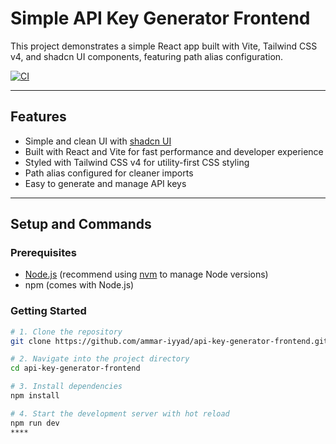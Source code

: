 # Simple API Key Generator Frontend

This project demonstrates a simple React app built with Vite, Tailwind CSS v4, and shadcn UI components, featuring path alias configuration.

[![CI](https://github.com/ammar-iyyad/api-key-generator-frontend/actions/workflows/ci.yml/badge.svg?branch=master)](https://github.com/ammar-iyyad/api-key-generator-frontend/actions/workflows/ci.yml)

---

## Features

- Simple and clean UI with [shadcn UI](https://ui.shadcn.com/)
- Built with React and Vite for fast performance and developer experience
- Styled with Tailwind CSS v4 for utility-first CSS styling
- Path alias configured for cleaner imports
- Easy to generate and manage API keys

---

## Setup and Commands

### Prerequisites

- [Node.js](https://nodejs.org/) (recommend using [nvm](https://github.com/nvm-sh/nvm#installing-and-updating) to manage Node versions)
- npm (comes with Node.js)

### Getting Started

```sh
# 1. Clone the repository
git clone https://github.com/ammar-iyyad/api-key-generator-frontend.git

# 2. Navigate into the project directory
cd api-key-generator-frontend

# 3. Install dependencies
npm install

# 4. Start the development server with hot reload
npm run dev
****
